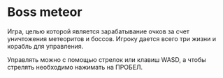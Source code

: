 # Boss meteor

Игра, целью которой является зарабатывание очков за счет уничтожения метеоритов и боссов. Игроку дается всего три жизни и корабль для управления.

Управлять можно с помощью стрелок или клавиш WASD, а чтобы стрелять необходимо нажимать на ПРОБЕЛ.
